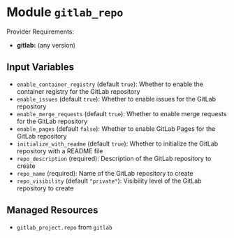 
# Module `gitlab_repo`

Provider Requirements:
* **gitlab:** (any version)

## Input Variables
* `enable_container_registry` (default `true`): Whether to enable the container registry for the GitLab repository
* `enable_issues` (default `true`): Whether to enable issues for the GitLab repository
* `enable_merge_requests` (default `true`): Whether to enable merge requests for the GitLab repository
* `enable_pages` (default `false`): Whether to enable GitLab Pages for the GitLab repository
* `initialize_with_readme` (default `true`): Whether to initialize the GitLab repository with a README file
* `repo_description` (required): Description of the GitLab repository to create
* `repo_name` (required): Name of the GitLab repository to create
* `repo_visibility` (default `"private"`): Visibility level of the GitLab repository to create

## Managed Resources
* `gitlab_project.repo` from `gitlab`

